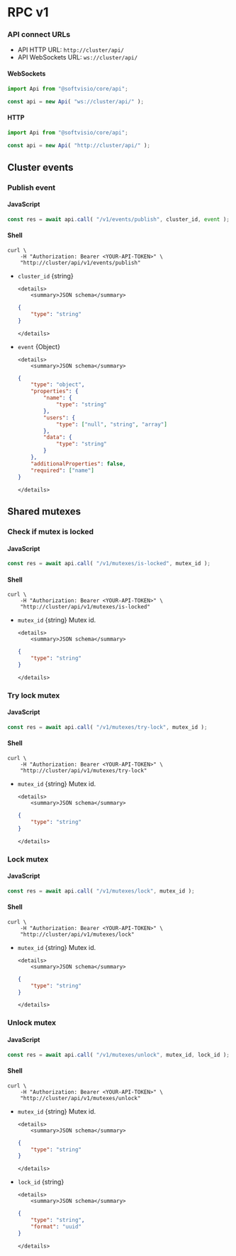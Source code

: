 # RPC v1

### API connect URLs

- API HTTP URL: `http://cluster/api/`
- API WebSockets URL: `ws://cluster/api/`

<!-- tabs:start -->

#### **WebSockets**

```javascript
import Api from "@softvisio/core/api";

const api = new Api( "ws://cluster/api/" );
```

#### **HTTP**

```javascript
import Api from "@softvisio/core/api";

const api = new Api( "http://cluster/api/" );
```

<!-- tabs:end -->

## Cluster events

### Publish event

<!-- tabs:start -->

#### **JavaScript**

```javascript
const res = await api.call( "/v1/events/publish", cluster_id, event );
```

#### **Shell**

```shell
curl \
    -H "Authorization: Bearer <YOUR-API-TOKEN>" \
    "http://cluster/api/v1/events/publish"
```

<!-- tabs:end -->

- `cluster_id` {string}

      <details>
          <summary>JSON schema</summary>

    ```json
    {
        "type": "string"
    }
    ```

      </details>

- `event` {Object}

      <details>
          <summary>JSON schema</summary>

    ```json
    {
        "type": "object",
        "properties": {
            "name": {
                "type": "string"
            },
            "users": {
                "type": ["null", "string", "array"]
            },
            "data": {
                "type": "string"
            }
        },
        "additionalProperties": false,
        "required": ["name"]
    }
    ```

      </details>

## Shared mutexes

### Check if mutex is locked

<!-- tabs:start -->

#### **JavaScript**

```javascript
const res = await api.call( "/v1/mutexes/is-locked", mutex_id );
```

#### **Shell**

```shell
curl \
    -H "Authorization: Bearer <YOUR-API-TOKEN>" \
    "http://cluster/api/v1/mutexes/is-locked"
```

<!-- tabs:end -->

- `mutex_id` {string} Mutex id.

      <details>
          <summary>JSON schema</summary>

    ```json
    {
        "type": "string"
    }
    ```

      </details>

### Try lock mutex

<!-- tabs:start -->

#### **JavaScript**

```javascript
const res = await api.call( "/v1/mutexes/try-lock", mutex_id );
```

#### **Shell**

```shell
curl \
    -H "Authorization: Bearer <YOUR-API-TOKEN>" \
    "http://cluster/api/v1/mutexes/try-lock"
```

<!-- tabs:end -->

- `mutex_id` {string} Mutex id.

      <details>
          <summary>JSON schema</summary>

    ```json
    {
        "type": "string"
    }
    ```

      </details>

### Lock mutex

<!-- tabs:start -->

#### **JavaScript**

```javascript
const res = await api.call( "/v1/mutexes/lock", mutex_id );
```

#### **Shell**

```shell
curl \
    -H "Authorization: Bearer <YOUR-API-TOKEN>" \
    "http://cluster/api/v1/mutexes/lock"
```

<!-- tabs:end -->

- `mutex_id` {string} Mutex id.

      <details>
          <summary>JSON schema</summary>

    ```json
    {
        "type": "string"
    }
    ```

      </details>

### Unlock mutex

<!-- tabs:start -->

#### **JavaScript**

```javascript
const res = await api.call( "/v1/mutexes/unlock", mutex_id, lock_id );
```

#### **Shell**

```shell
curl \
    -H "Authorization: Bearer <YOUR-API-TOKEN>" \
    "http://cluster/api/v1/mutexes/unlock"
```

<!-- tabs:end -->

- `mutex_id` {string} Mutex id.

      <details>
          <summary>JSON schema</summary>

    ```json
    {
        "type": "string"
    }
    ```

      </details>

- `lock_id` {string}

      <details>
          <summary>JSON schema</summary>

    ```json
    {
        "type": "string",
        "format": "uuid"
    }
    ```

      </details>
